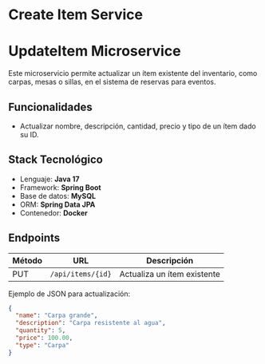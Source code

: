 # Create Item Service
#  UpdateItem Microservice

Este microservicio permite actualizar un ítem existente del inventario, como carpas, mesas o sillas, en el sistema de reservas para eventos.

##  Funcionalidades

-  Actualizar nombre, descripción, cantidad, precio y tipo de un ítem dado su ID.

##  Stack Tecnológico

- Lenguaje: **Java 17**
- Framework: **Spring Boot**
- Base de datos: **MySQL**
- ORM: **Spring Data JPA**
- Contenedor: **Docker**

##  Endpoints

| Método | URL                       | Descripción                  |
|--------|---------------------------|------------------------------|
| PUT    | `/api/items/{id}`         | Actualiza un ítem existente  |

Ejemplo de JSON para actualización:

```json
{
  "name": "Carpa grande",
  "description": "Carpa resistente al agua",
  "quantity": 5,
  "price": 100.00,
  "type": "Carpa"
}
